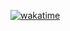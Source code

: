 [![wakatime](https://wakatime.com/badge/user/018d849f-dec6-4519-8001-9879fc3b773b.svg)](https://wakatime.com/@018d849f-dec6-4519-8001-9879fc3b773b)
